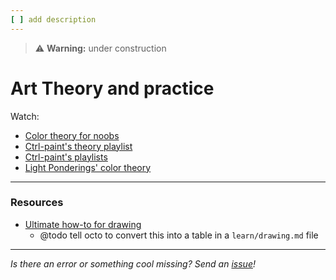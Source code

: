```yaml
---
[ ] add description
---
```


>:warning: **Warning:** under construction
# Art Theory and practice

Watch:
* [Color theory for noobs](https://www.youtube.com/watch?v=AvgCkHrcj90)
* [Ctrl-paint's theory playlist](https://www.youtube.com/playlist?list=PLI68ClDpxTYRrtNyfr6TiPUz2-NChHZhx)
* [Ctrl-paint's playlists](https://www.youtube.com/user/ctrlpainter/playlists)
* [Light Ponderings' color theory](https://youtube.com/playlist?list=PLM6vM9eVKe8GCYm1Fn1uRfoFQ2TM0N-qc)

---

### Resources
* [Ultimate how-to for drawing](https://drive.google.com/file/d/11V_B09PD32bWgbFlZ8KtIkU4J-n-xXw_/view)
  * @todo tell octo to convert this into a table in a `learn/drawing.md` file

---

_Is there an error or something cool missing? Send an [issue](https://github.com/octoshrimpy/learn/issues/new)!_